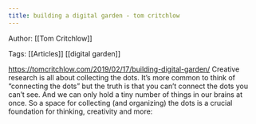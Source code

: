 ```yaml
---
title: building a digital garden - tom critchlow
---
```


Author: [[Tom Critchlow]]

Tags: [[Articles]] [[digital garden]]

https://tomcritchlow.com/2019/02/17/building-digital-garden/
Creative research is all about collecting the dots. It’s more common to think of “connecting the dots” but the truth is that you can’t connect the dots you can’t see. And we can only hold a tiny number of things in our brains at once. So a space for collecting (and organizing) the dots is a crucial foundation for thinking, creativity and more:
